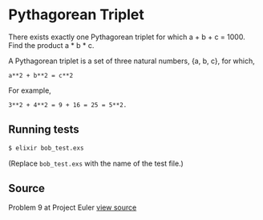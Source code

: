 # Pythagorean Triplet

There exists exactly one Pythagorean triplet for which a + b + c = 1000. Find the product a * b * c.

A Pythagorean triplet is a set of three natural numbers, {a, b, c}, for
which,

```
a**2 + b**2 = c**2
```

For example, 

```
3**2 + 4**2 = 9 + 16 = 25 = 5**2.
```

## Running tests

```bash
$ elixir bob_test.exs
```

(Replace `bob_test.exs` with the name of the test file.)

## Source

Problem 9 at Project Euler [view source](http://projecteuler.net/problem=9)
